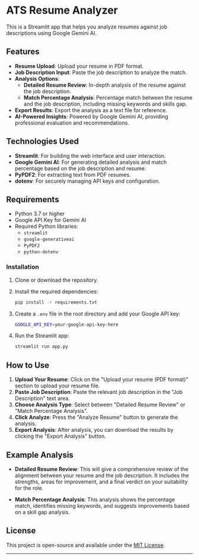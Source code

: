 # ATS Resume Analyzer

This is a Streamlit app that helps you analyze resumes against job descriptions using Google Gemini AI.

## Features

- **Resume Upload**: Upload your resume in PDF format.
- **Job Description Input**: Paste the job description to analyze the match.
- **Analysis Options**: 
  - **Detailed Resume Review**: In-depth analysis of the resume against the job description.
  - **Match Percentage Analysis**: Percentage match between the resume and the job description, including missing keywords and skills gap.
- **Export Results**: Export the analysis as a text file for reference.
- **AI-Powered Insights**: Powered by Google Gemini AI, providing professional evaluation and recommendations.

## Technologies Used

- **Streamlit**: For building the web interface and user interaction.
- **Google Gemini AI**: For generating detailed analysis and match percentage based on the job description and resume.
- **PyPDF2**: For extracting text from PDF resumes.
- **dotenv**: For securely managing API keys and configuration.

## Requirements

- Python 3.7 or higher
- Google API Key for Gemini AI
- Required Python libraries:
  - `streamlit`
  - `google-generativeai`
  - `PyPDF2`
  - `python-dotenv`

### Installation

1. Clone or download the repository.
2. Install the required dependencies:

   ```bash
   pip install -r requirements.txt
   ```

3. Create a `.env` file in the root directory and add your Google API key:

   ```bash
   GOOGLE_API_KEY=your-google-api-key-here
   ```

4. Run the Streamlit app:

   ```bash
   streamlit run app.py
   ```

## How to Use

1. **Upload Your Resume**: Click on the "Upload your resume (PDF format)" section to upload your resume file.
2. **Paste Job Description**: Paste the relevant job description in the "Job Description" text area.
3. **Choose Analysis Type**: Select between "Detailed Resume Review" or "Match Percentage Analysis".
4. **Click Analyze**: Press the "Analyze Resume" button to generate the analysis.
5. **Export Analysis**: After analysis, you can download the results by clicking the "Export Analysis" button.

## Example Analysis

- **Detailed Resume Review**: This will give a comprehensive review of the alignment between your resume and the job description. It includes the strengths, areas for improvement, and a final verdict on your suitability for the role.
  
- **Match Percentage Analysis**: This analysis shows the percentage match, identifies missing keywords, and suggests improvements based on a skill gap analysis.

## License

This project is open-source and available under the [MIT License](LICENSE).

---